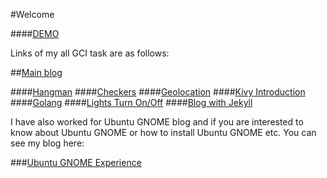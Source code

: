 #Welcome

####[DEMO](http://shashank-sharma.github.io/checkers.html)

Links of my all GCI task are as follows: 

##[Main blog](http://shashank-sharma.github.io/)

####[Hangman](http://shashank-sharma.github.io/hangman.html)
####[Checkers](http://shashank-sharma.github.io/checkers.html)
####[Geolocation](http://shashank-sharma.github.io/geolocation.html)
####[Kivy Introduction](http://shashank-sharma.github.io/kivy_intro.html)
####[Golang](http://shashank-sharma.github.io/go.html)
####[Lights Turn On/Off](http://shashank-sharma.github.io/lights.html)
####[Blog with Jekyll](http://shashank-sharma.github.io/jekyllsite/)

I have also worked for Ubuntu GNOME blog and if you are interested to know about Ubuntu GNOME or how to install Ubuntu GNOME etc.
You can see my blog here:

###[Ubuntu GNOME Experience](http://ubuntu-gnome-experience.blogspot.in/)


